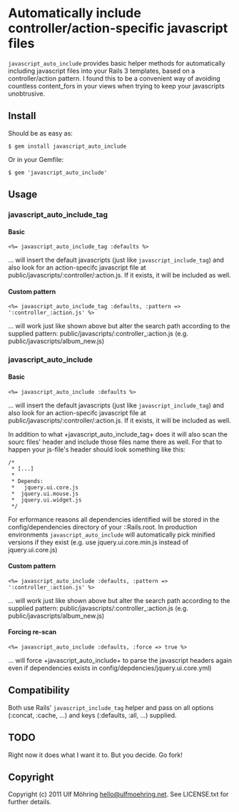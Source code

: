 # Automatically include controller/action-specific javascript files

`javascript_auto_include` provides basic helper methods for automatically including javascript files into your Rails 3 templates, based on a controller/action pattern. I found this to be a convenient way of avoiding countless content_fors in your views when trying to keep your javascripts unobtrusive.

## Install

Should be as easy as:

    $ gem install javascript_auto_include
  
Or in your Gemfile:

    $ gem 'javascript_auto_include' 

## Usage

### javascript_auto_include_tag

#### Basic

    <%= javascript_auto_include_tag :defaults %>
  
... will insert the default javascripts (just like `javascript_include_tag`) and also look for an action-specifc javascript file at public/javascripts/:controller/:action.js. If it exists, it will be included as well.

#### Custom pattern

    <%= javascript_auto_include_tag :defaults, :pattern => ':controller_:action.js' %>

... will work just like shown above but alter the search path according to the supplied pattern: public/javascripts/:controller_:action.js (e.g. public/javascripts/album_new.js)

### javascript_auto_include

#### Basic

    <%= javascript_auto_include :defaults %>

... will insert the default javascripts (just like `javascript_include_tag`) and also look for an action-specifc javascript file at public/javascripts/:controller/:action.js. If it exists, it will be included as well.

In addition to what +javascript_auto_include_tag+ does it will also scan the sourc files' header and include those files name there as well. For that to happen your js-file's header should look something like this:

    /*
     * [...]
     *
     * Depends:
     *	 jquery.ui.core.js
     *  jquery.ui.mouse.js
     *  jquery.ui.widget.js
     */

For erformance reasons all dependencies identified will be stored in the config/dependencies directory of your ::Rails.root. In production environments `javascript_auto_include` will automatically pick minified versions if they exist (e.g. use jquery.ui.core.min.js instead of jquery.ui.core.js)

#### Custom pattern

    <%= javascript_auto_include :defaults, :pattern => ':controller_:action.js' %>

... will work just like shown above but alter the search path according to the supplied pattern: public/javascripts/:controller_:action.js (e.g. public/javascripts/album_new.js)

#### Forcing re-scan

    <%= javascript_auto_include :defaults, :force => true %>

... will force +javascript_auto_include+ to parse the javascript headers again even if dependencies exists in config/depdencies/jquery.ui.core.yml)

## Compatibility

Both use Rails' `javascript_include_tag` helper and pass on all options (:concat, :cache, ...) and keys (:defaults, :all, ...) supplied.

## TODO

Right now it does what I want it to. But you decide. Go fork! 

## Copyright

Copyright (c) 2011 Ulf Möhring <hello@ulfmoehring.net>. See LICENSE.txt for further details.
